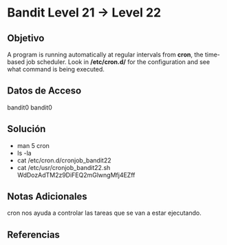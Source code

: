 # Bandit Level 21 → Level 22

## Objetivo
A program is running automatically at regular intervals from **cron**, the time-based job scheduler. Look in **/etc/cron.d/** for the configuration and see what command is being executed.

## Datos de Acceso
bandit0
bandit0

## Solución 
- man 5 cron
- ls -la
- cat /etc/cron.d/cronjob_bandit22
- cat /etc/usr/cronjob_bandit22.sh
WdDozAdTM2z9DiFEQ2mGlwngMfj4EZff

## Notas Adicionales
cron nos ayuda a controlar las tareas que se van a estar ejecutando.

## Referencias